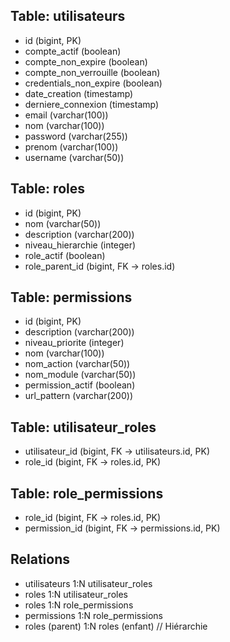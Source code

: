 ## Table: utilisateurs
- id (bigint, PK)
- compte_actif (boolean)
- compte_non_expire (boolean)
- compte_non_verrouille (boolean)
- credentials_non_expire (boolean)
- date_creation (timestamp)
- derniere_connexion (timestamp)
- email (varchar(100))
- nom (varchar(100))
- password (varchar(255))
- prenom (varchar(100))
- username (varchar(50))

## Table: roles
- id (bigint, PK)
- nom (varchar(50))
- description (varchar(200))
- niveau_hierarchie (integer)
- role_actif (boolean)
- role_parent_id (bigint, FK -> roles.id)

## Table: permissions
- id (bigint, PK)
- description (varchar(200))
- niveau_priorite (integer)
- nom (varchar(100))
- nom_action (varchar(50))
- nom_module (varchar(50))
- permission_actif (boolean)
- url_pattern (varchar(200))

## Table: utilisateur_roles
- utilisateur_id (bigint, FK -> utilisateurs.id, PK)
- role_id (bigint, FK -> roles.id, PK)

## Table: role_permissions
- role_id (bigint, FK -> roles.id, PK)
- permission_id (bigint, FK -> permissions.id, PK)

## Relations
- utilisateurs 1:N utilisateur_roles
- roles 1:N utilisateur_roles
- roles 1:N role_permissions
- permissions 1:N role_permissions
- roles (parent) 1:N roles (enfant)  // Hiérarchie